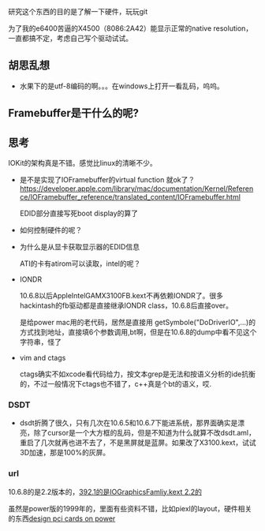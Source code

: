 研究这个东西的目的是了解一下硬件，玩玩git

为了我的e6400苦逼的X4500（8086:2A42）能显示正常的native resolution，一直都搞不定，考虑自己写个驱动试试。

## 胡思乱想

* 水果下的是utf-8编码的啊。。。在windows上打开一看乱码，呜呜。

## Framebuffer是干什么的呢?

## 思考

IOKit的架构真是不错。感觉比linux的清晰不少。

* 是不是实现了IOFramebuffer的virtual function 就ok了？<https://developer.apple.com/library/mac/documentation/Kernel/Reference/IOFramebuffer_reference/translated_content/IOFramebuffer.html>

  EDID部分直接写死boot display的算了

* 如何控制硬件的呢？


* 为什么是从显卡获取显示器的EDID信息

  ATI的卡有atirom可以读取，intel的呢？

* IONDR
  
  10.6.8以后AppleIntelGAMX3100FB.kext不再依赖IONDR了。很多hackintash的fb驱动都是直接继承IONDR class，10.6.8后直接over。

  是给power mac用的老代码，居然是直接用 getSymbole("DoDriverIO",...)的方式找到地址，直接填6个参数调用,bt啊，但是在10.6.8的dump中看不见这个字符串，怪了

* vim and ctags

  ctags确实不如xcode看代码给力，按文本grep是无法和按语义分析的ide抗衡的，不过一般情况下ctags也不错了，c++真是个bt的语义，哎.

### DSDT

* dsdt折腾了很久，只有几次在10.6.5和10.6.7下能进系统，那界面确实是漂亮，除了cursor是一个大方框的乱码，但是不知道为什么就算不改dsdt.aml，重启了几次就再也进不去了，不是黑屏就是蓝屏。如果改了X3100.kext，试试3D加速，那是100%的灰屏。

### url

10.6.8的是2.2版本的，[392.1的是IOGraphicsFamliy.kext 2.2的](http://opensource.apple.com/tarballs/IOGraphics/IOGraphics-392.1.tar.gz)

虽然是power版的1999年的，里面有些资料不错，比如piexl的layout，硬件相关的东西[design pci cards on power](https://developer.apple.com/legacy/library/documentation/hardware/DeviceManagers/pci_srvcs/pci_cards_drivers/Designing_PCI_Cards_Drivers.pdf)
